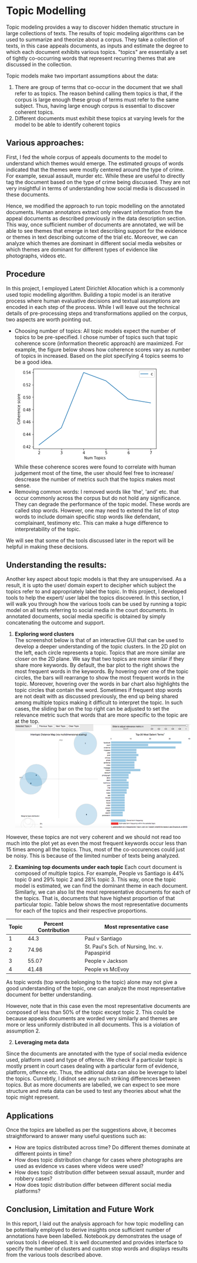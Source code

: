 # Topic Modelling

Topic modeling provides a way to discover hidden thematic structure in large collections of texts. The results of topic modeling algorithms can be used to summarize and theorize about a corpus. They take a collection of texts, in this case appeals documents, as inputs and estimate the degree to which each document exhibits various topics. "topics" are essentially a set of tightly co-occurring words that represent recurring themes that are discussed in the collection.

Topic models make two important assumptions about the data:   
1.	There are group of terms that co-occur in the document that we shall refer to as topics. The reason behind calling them topics is that, if the corpus is large enough these group of terms must refer to the same subject. Thus, having large enough corpus is essential to discover coherent topics.  
2.	Different documents must exhibit these topics at varying levels for the model to be able to identify coherent topics  

## Various approaches:

First, I fed the whole corpus of appeals documents to the model to understand which themes would emerge. The estimated groups of words indicated that the themes were mostly centered around the type of crime. For example, sexual assault, murder etc. While these are useful to directly tag the document based on the type of crime being discussed. They are not very insightful in terms of understanding how social media is discussed in these documents.   

Hence, we modified the approach to run topic modelling on the annotated documents. Human annotators extract only relevant information from the appeal documents as described previously in the data description section. This way, once sufficient number of documents are annotated, we will be able to see themes that emerge in text describing support for the evidence or themes in text describing outcome of the trial etc. Moreover, we can analyze which themes are dominant in different social media websites or which themes are dominant for different types of evidence like photographs, videos etc.

## Procedure

In this project, I employed Latent Dirichlet Allocation which is a commonly used topic modelling algorithm.  Building a topic model is an iterative process where human evaluative decisions and textual assumptions are encoded in each step of the process. While I will leave out the technical details of pre-processing steps and transformations applied on the corpus, two aspects are worth pointing out.

 * Choosing number of topics: 
 All topic models expect the number of topics to be pre-specified. I chose number of topics such that topic coherence score (information theoretic approach) are maximized. For example, the figure below shows how coherence scores vary as number of topics in increased. Based on the plot specifying 4 topics seems to be a good idea.  
 ![coherence](/img/coherence.png)  
 While these coherence scores were found to correlate with human judgement most of the time, the user should feel free to increase/ descrease the number of metrics such that the topics makes most sense.  
 * Removing common words: I removed words like 'the', 'and' etc. that occur commonly across the corpus but do not hold any significance. They can degrade the performance of the topic model. These words are called stop words. However, one may need to extend the list of stop words to include domain specific stop words like defendant, complainant, testimony etc. This can make a huge difference to interpretability of the topic.  

We will see that some of the tools discussed later in the report will be helpful in making these decisions.

## Understanding the results:

Another key aspect about topic models is that they are unsupervised. As a result, it is upto the user/ domain expert to decipher which subject the topics refer to and appropriately label the topic. In this project, I developed tools to help the expert/ user label the topics discovered. In this section, I will walk you through how the various tools can be used by running a topic model on all texts referring to social media in the court documents. In annotated documents, social media specific is obtained by simply concatenating the outcome and support.  

1.	**Exploring word clusters**  
The screenshot below is that of an interactive GUI that can be used to develop a deeper understanding of the topic clusters. In the 2D plot on the left, each circle represents a topic. Topics that are more similar are closer on the 2D plane. We say that two topics are more similar if they share more keywords. By default, the bar plot to the right shows the most frequent words in the keywords. By hovering over one of the topic circles, the bars will rearrange to show the most frequent words in the topic. Moreover, hovering over the words in bar chart also highlights the topic circles that contain the word. Sometimes if frequent stop words are not dealt with as discussed previously, the end up being shared among multiple topics making it difficult to interpret the topic. In such cases, the sliding bar on the top right can be adjusted to set the relevance metric such that words that are more specific to the topic are at the top. 
 ![webapp](/img/webapp.png)  
 
However, these topics are not very coherent and we should not read too much into the plot yet as even the most frequent keywords occur less than 15 times among all the topics. Thus, most of the co-occurences could just be noisy. This is because of the limited number of texts being analyzed. 
 
2.	**Examining top documents under each topic**
Each court document is composed of multiple topics. For example, People vs Santiago is 44% topic 0 and 29% topic 2 and 28% topic 3. This way, once the topic model is estimated, we can find the dominant theme in each document. Similarly, we can also list the most representative documents for each of the topics. That is, documents that have highest proportion of that particular topic.  Table below shows the most representative documents for each of the topics and their respective proportions. 

Topic | Percent Contribution	| Most representative case
------------ | ------------- |---------------------
1	| 44.3	| Paul v Santiago
2	| 74.96 |	St. Paul's Sch. of Nursing, Inc. v. Papaspirid
3	| 55.07	| People v Jackson
4	| 41.48	| People vs McEvoy

As topic words (top words belonging to the topic) alone may not give a good understanding of the topic, one can analyze the most representative document for better understanding. 

However, note that in this case even the most representative documents are composed of less than 50% of the topic except topic 2. This could be because appeals documents are worded very similarly and themes are more or less uniformly distributed in all documents. This is a violation of assumption 2.

2.	**Leveraging meta data**

Since the documents are annotated with the type of social media evidence used, platform used and type of offence. We check if a particular topic is mostly prsent in court cases dealing with a particular form of evidence, platform, offence etc. Thus, the aditional data can also be leverage to label the topics. Currebtly, I didnot see any such striking differences between topics. But as more documents are labelled, we can expect to see more structure and meta data can be used to test any theories about what the topic might represent. 


## Applications  
Once the topics are labelled as per the suggestions above, it becomes straightforward to answer many useful questions such as:
* How are topics distributed across time? Do different themes dominate at different points in time?  
* How does topic distribution change for cases where photographs are used as evidence vs cases where videos were used?
* How does topic distribution differ between sexual assault, murder and robbery cases?
* How does topic distribution differ between different social media platforms?


## Conclusion, Limitation and Future Work

In this report, I laid out the analysis approach for how topic modelling can be potentially employed to derive insights once sufficient number of annotations have been labelled. Notebook.py demonstrates the usage of various tools I developed. It is well documented and provides interface to specify the number of clusters and custom stop words and displays results from the various tools described above. 

